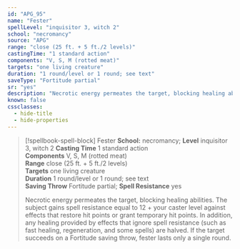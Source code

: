 ```yaml
---
id: "APG_95"
name: "Fester"
spellLevel: "inquisitor 3, witch 2"
school: "necromancy"
source: "APG"
range: "close (25 ft. + 5 ft./2 levels)"
castingTime: "1 standard action"
components: "V, S, M (rotted meat)"
targets: "one living creature"
duration: "1 round/level or 1 round; see text"
saveType: "Fortitude partial"
sr: "yes"
description: "Necrotic energy permeates the target, blocking healing abilities.  The subject gains spell resistance equal to 12 + your caster level against effects that restore hit points or grant temporary hit points. In addition, any healing provided by effects that ignore spell resistance (such as fast healing, regeneration, and some spells) are halved. If the target succeeds on a Fortitude saving throw, fester lasts only a single round."
known: false
cssclasses:
  - hide-title
  - hide-properties
---
```


> [!spellbook-spell-block] Fester
> **School:** necromancy; **Level** inquisitor 3, witch 2
> **Casting Time** 1 standard action  
> **Components** V, S, M (rotted meat)  
> **Range** close (25 ft. + 5 ft./2 levels)  
> **Targets** one living creature  
> **Duration** 1 round/level or 1 round; see text  
> **Saving Throw** Fortitude partial; **Spell Resistance** yes
> 
> Necrotic energy permeates the target, blocking healing abilities.  The subject gains spell resistance equal to 12 + your caster level against effects that restore hit points or grant temporary hit points. In addition, any healing provided by effects that ignore spell resistance (such as fast healing, regeneration, and some spells) are halved. If the target succeeds on a Fortitude saving throw, fester lasts only a single round.